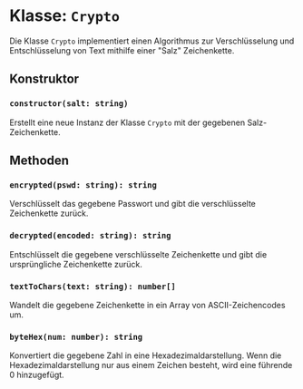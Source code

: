 # Klasse: `Crypto`

Die Klasse `Crypto` implementiert einen Algorithmus zur Verschlüsselung und Entschlüsselung von Text mithilfe einer "Salz" Zeichenkette.

## Konstruktor

### `constructor(salt: string)`

Erstellt eine neue Instanz der Klasse `Crypto` mit der gegebenen Salz-Zeichenkette.

## Methoden

### `encrypted(pswd: string): string`

Verschlüsselt das gegebene Passwort und gibt die verschlüsselte Zeichenkette zurück.

### `decrypted(encoded: string): string`

Entschlüsselt die gegebene verschlüsselte Zeichenkette und gibt die ursprüngliche Zeichenkette zurück.

### `textToChars(text: string): number[]`

Wandelt die gegebene Zeichenkette in ein Array von ASCII-Zeichencodes um.

### `byteHex(num: number): string`

Konvertiert die gegebene Zahl in eine Hexadezimaldarstellung. Wenn die Hexadezimaldarstellung nur aus einem Zeichen besteht, wird eine führende 0 hinzugefügt.
